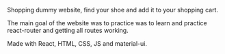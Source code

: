 Shopping dummy website, find your shoe and add it to your shopping cart.

The main goal of the website was to practice was to learn and practice react-router and getting all routes working.

Made with React, HTML, CSS, JS and material-ui.
